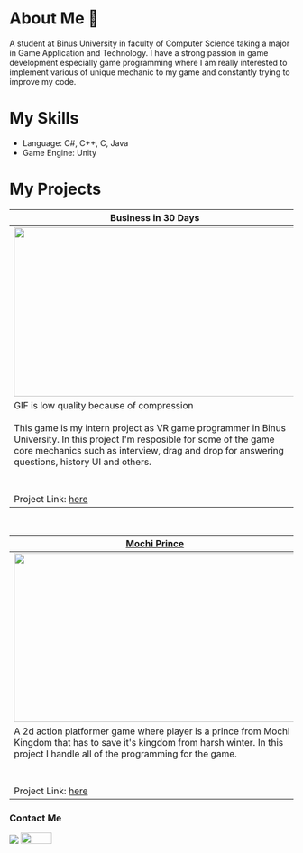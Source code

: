 # About Me 👋

<!--
**makuroo/makuroo** is a ✨ _special_ ✨ repository because its `README.md` (this file) appears on your GitHub profile.

Here are some ideas to get you started:

- 🔭 I’m currently working on ...
- 🌱 I’m currently learning ...
- 👯 I’m looking to collaborate on ...
- 🤔 I’m looking for help with ...
- 💬 Ask me about ...
- 📫 How to reach me: ...
- 😄 Pronouns: ...
- ⚡ Fun fact: ...
-->
A student at Binus University in faculty of Computer Science taking a major in Game Application and Technology. I have a strong passion in game development especially game programming where I am really interested to implement various of unique mechanic to my game and constantly trying to improve my code.

# My Skills
- Language: C#, C++, C, Java
- Game Engine: Unity 

# My Projects
<table width="100%">
  <thead>
    <tr>
      <th width="50%">Business in 30 Days</th>
      <th width="50%"><a href=https://jagoann3on.itch.io/lung-defender-the-tuberculosis-battle>Lung Defender: The Tuberculosis Battle</a></th>
    </tr>
  </thead>
  <tbody>
    <tr>
      <td>
         <img src="https://github.com/makuroo/makuroo/assets/92146487/1ed8478c-2a5d-48d6-ab71-5de58e387c9d" style="width:500px;height:300px;">
     </td>
      <td>
        <a href="https://youtu.be/5paMGXJvzhw?si=nCyzLbsMaGooaExq">
              <img src="https://img.youtube.com/vi/5paMGXJvzhw/maxresdefault.jpg" alt="Lung Defender: The Tuberculosis Battle Trailer" width="600" height="300">
        </a>
      </td>
    </tr>
    <tr>
      <td valign="text-top">
        GIF is low quality because of compression
        <br></br>
          This game is my intern project as VR game programmer in Binus University. In this project I'm resposible for some of the game core mechanics such as interview, drag and drop for answering questions, history UI and others.
      </td>
      <td valign="text-top"">
        A hack n' slash X tower-defense game, themed around human immune system. For this project, I mainly worked on the tower defense part and save system. 
        <br></br>
        I make use of OOP concept to develop the characters in tower defense part where each of the character possess their own special skill and Unity's playerprefs for the save and load system. 
        <br><br>
        Click image to watch trailer in Youtube 
      </td>
    </tr>
    <tr>
        <td>
            Project Link: <a href="https://github.com/makuroo/Design-Thinking-VR-Simulation"> here </a>
        </td>
        <td>
            Project Link: <a href="https://github.com/HertonJP/Lung-Defender-The-Cell-Strikes-Back"> here </a>
        </td>
    </tr>
  </tbody>
</table>

<br>

<table width="100%">
  <thead>
    <tr>
      <th width="50%"><a href=https://bgdc.itch.io/mochi-prince>Mochi Prince</a></th>
      <th width="50%">Penasaran (WIP)</th>
    </tr>
  </thead>
  <tbody>
    <tr>
      <td><img src="https://github.com/makuroo/makuroo/assets/92146487/1b34e6cc-6574-4dcd-83b4-3ba31bf0dae6" style="width:500px;height:300px;"></td>
      <td><img src="https://github.com/makuroo/makuroo/assets/92146487/5c322ad7-631e-4340-a97d-c83195aa9046"  style="width:500px;height:300px;"></td>
    </tr>
    <tr>
      <td valign="text-top">A 2d action platformer game where player is a prince from Mochi Kingdom that has to save it's kingdom from harsh winter. In this project I handle all of the programming for the game.</td>
      <td valign="text-top">Penasaran is horror theme game where it combines multiple traditional Indonesian games into one, such as petak umpet, ketapel, and bambu gila. In this project, I'm responsible for petak umpet gameplay and AI using A* API. I'm also taking care of the UI for the game.<br></td>
    </tr>
    <tr>
      <td>Project Link: <a href="https://github.com/makuroo/Mochi">here</td>
      <td>Project Link: <a href="https://github.com/makuroo/LombaGameTradisional">here</td>
    </tr>
  </tbody>
</table>
  


### Contact Me
[![](https://img.shields.io/badge/-linkedin-0073B1?style=flat-square)](https://www.linkedin.com/in/richard-richard-39a949241/)
<a href="mailto:richardhuang1705@gmail.com">
  <img src="https://img.shields.io/badge/Gmail-D14836?style=for-the-badge&logo=gmail&logoColor=white" width="55" height="20">
</a>

  
